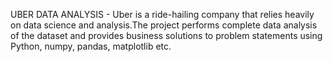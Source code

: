 UBER DATA ANALYSIS -  Uber is a ride-hailing company that relies heavily on data science and analysis.The project
 performs complete data analysis of the dataset and provides business solutions to problem statements using Python,
 numpy, pandas, matplotlib etc.
